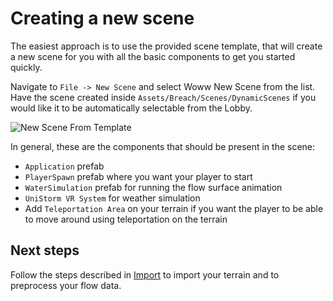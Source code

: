 # Creating a new scene

The easiest approach is to use the provided scene template, that will create a new scene for you with all the basic components to get you started quickly.

Navigate to `File -> New Scene` and select Woww New Scene from the list. Have the scene created inside `Assets/Breach/Scenes/DynamicScenes` if you would like it to be automatically selectable from the Lobby.

![New Scene From Template](media/new-scene-template.png)


In general, these are the components that should be present in the scene:
 - `Application` prefab
 - `PlayerSpawn` prefab where you want your player to start
 - `WaterSimulation` prefab for running the flow surface animation
 - `UniStorm VR System` for weather simulation
 - Add `Teleportation Area` on your terrain if you want the player to be able to move around using teleportation on the terrain

 ## Next steps

Follow the steps described in [Import](Import.md) to import your terrain and to preprocess your flow data.